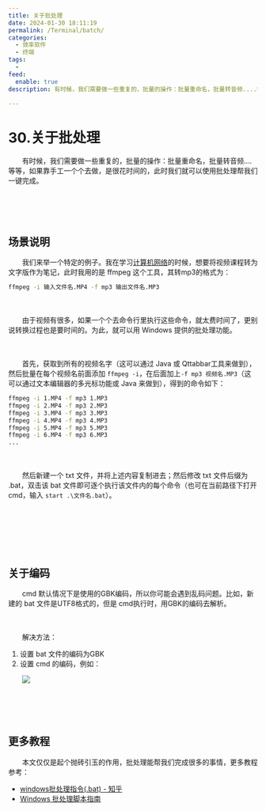 ```yaml
---
title: 关于批处理
date: 2024-01-30 18:11:19
permalink: /Terminal/batch/
categories:
  - 效率软件
  - 终端
tags:
  - 
feed:
  enable: true
description: 有时候，我们需要做一些重复的，批量的操作：批量重命名，批量转音频....等等，如果靠手工一个个去做，是很花时间的，此时我们就可以使用批处理帮我们一键完成。

---
```

# 30.关于批处理

　　有时候，我们需要做一些重复的，批量的操作：批量重命名，批量转音频....等等，如果靠手工一个个去做，是很花时间的，此时我们就可以使用批处理帮我们一键完成。

　　‍

　　‍

## 场景说明

　　我们来举一个特定的例子。我在学习[计算机网络](https://www.peterjxl.com/Network/)的时候，想要将视频课程转为文字版作为笔记，此时我用的是 ffmpeg 这个工具，其转mp3的格式为：

```bash
ffmpeg -i 输入文件名.MP4 -f mp3 输出文件名.MP3
```

　　‍

　　由于视频有很多，如果一个个去命令行里执行这些命令，就太费时间了，更别说转换过程也是要时间的。为此，就可以用 Windows 提供的批处理功能。

　　‍

　　首先，获取到所有的视频名字（这可以通过 Java 或 Qttabbar工具来做到），然后批量在每个视频名前面添加 `ffmpeg -i`​，在后面加上`-f mp3 视频名.MP3`​（这可以通过文本编辑器的多光标功能或 Java 来做到），得到的命令如下：

```bash
ffmpeg -i 1.MP4 -f mp3 1.MP3
ffmpeg -i 2.MP4 -f mp3 2.MP3
ffmpeg -i 3.MP4 -f mp3 3.MP3
ffmpeg -i 4.MP4 -f mp3 4.MP3
ffmpeg -i 5.MP4 -f mp3 5.MP3
ffmpeg -i 6.MP4 -f mp3 6.MP3
...
```

　　‍

　　然后新建一个 txt 文件，并将上述内容复制进去；然后修改 txt 文件后缀为 .bat，双击该 bat 文件即可逐个执行该文件内的每个命令（也可在当前路径下打开cmd，输入 `start .\文件名.bat`​）。

　　‍

　　‍

　　‍

## 关于编码

　　cmd 默认情况下是使用的GBK编码，所以你可能会遇到乱码问题。比如，新建的 bat 文件是UTF8格式的，但是 cmd执行时，用GBK的编码去解析。

　　‍

　　解决方法：

1. 设置 bat 文件的编码为GBK
2. 设置 cmd 的编码，例如：

　　​![](https://image.peterjxl.com/blog/image-20221113200936-qjdtufh.png)​

　　‍

　　‍

## 更多教程

　　本文仅仅是起个抛砖引玉的作用，批处理能帮我们完成很多的事情，更多教程参考：

* [windows批处理指令(.bat) - 知乎](https://www.zhihu.com/column/c_1538489550271193088)
* [Windows 批处理脚本指南](https://ettingshausen.github.io/cmd/2017/12/09/guide-to-windows-batch-scripting.html)

　　‍
